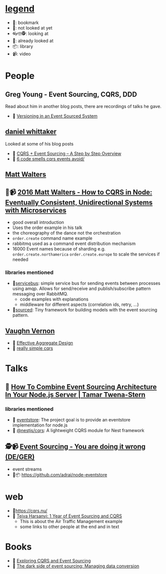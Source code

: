 # [legend](https://emojipedia.org)
* 🔖: bookmark
* 📕: not looked at yet
* 👓🤓🕵️: looking at
* 📖: already looked at
* 📦: library
* 📹: video

# People
## Greg Young - Event Sourcing, CQRS, DDD
Read about him in another blog posts, there are recordings of talks he gave.

- 📕 [Versioning in an Event Sourced System](https://leanpub.com/esversioning)


## [daniel whittaker](http://danielwhittaker.me/)
Looked at some of his blog posts
- 📖 [CQRS + Event Sourcing – A Step by Step Overview](http://danielwhittaker.me/2014/10/02/cqrs-step-step-guide-flow-typical-application/)
- 📖 [6 code smells cqrs events avoid/](http://danielwhittaker.me/2014/10/18/6-code-smells-cqrs-events-avoid/)

## [Matt Walters](https://github.com/mateodelnorte)
## 📖📹 [2016 Matt Walters - How to CQRS in Node: Eventually Consistent, Unidirectional Systems with Microservices](https://www.youtube.com/watch?v=4k7bLtqXb8c)
- good overall introduction
- Uses the order example in his talk
- the choreography of the dance not the orchestration
- `order.create` command name example
- rabbitmq used as a command event distribution mechanism
- 16000 Event names because of sharding e.g. `order.create.northamerica` `order.create.europe` to scale the services if needed

### libraries mentioned
- 📕[servicebus](https://www.npmjs.com/package/servicebus): simple service bus for sending events between processes using amqp. Allows for send/receive and publish/subscribe pattern messaging over RabbitMQ.
  - code examples with explanations
  - middleware for different aspects (correlation ids, retry, ...)
- 📕[sourced](https://www.npmjs.com/package/sourced):  Tiny framework for building models with the event sourcing pattern.


## [Vaughn Vernon](https://twitter.com/VaughnVernon)

- 📕 [Effective Aggregate Design](https://dddcommunity.org/library/vernon_2011/)
- 📕 [really simple cqrs](https://kalele.io/really-simple-cqrs/)

# Talks
## 📖 [How To Combine Event Sourcing Architecture In Your Node.js Server | Tamar Twena-Stern](https://www.youtube.com/watch?v=eOqgg0xmG3w)
### libraries mentioned
- 📕 [eventstore](https://www.npmjs.com/package/eventstore): The project goal is to provide an eventstore implementation for node.js
- 📕 [@nestjs/cqrs](https://www.npmjs.com/package/@nestjs/cqrs): A lightweight CQRS module for Nest framework

## 🕵📹 [Event Sourcing - You are doing it wrong (DE/GER)](https://www.youtube.com/watch?v=2IoinhMv6Aw)
- event streams
- 📕📦 https://github.com/adrai/node-eventstore

# web
- 📕https://cqrs.nu/
- 📖 [Teiva Harsanyi: 1 Year of Event Sourcing and CQRS](https://hackernoon.com/1-year-of-event-sourcing-and-cqrs-fb9033ccd1c6)
  - This is about the Air Traffic Management example
  - some links to other people at the end and in text

# Books
- 📕 [Exploring CQRS and Event Sourcing](https://www.amazon.com/Exploring-CQRS-Event-Sourcing-maintainability)
- 📕 [The dark side of event sourcing: Managing data conversion](https://www.researchgate.net/publication/315637858_The_dark_side_of_event_sourcing_Managing_data_conversion)
